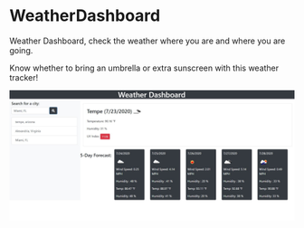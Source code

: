 # WeatherDashboard
Weather Dashboard, check the weather where you are and where you are going. 

Know whether to bring an umbrella or extra sunscreen with this weather tracker!


 ![Alt Text](https://github.com/kaitlinrp/WeatherDashboard/blob/master/assets/weatherdash.JPG)
